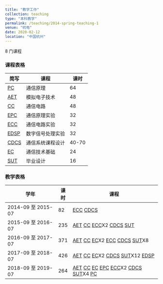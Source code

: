 ```yaml
---
title: "教学工作"
collection: teaching
type: "本科教学"
permalink: /teaching/2014-spring-teaching-1
venue: "杭电"
date: 2020-02-12
location: "中国杭州"
---
```

8 门课程

### 课程表格

| 简写                 |     课程  |       课时  |
| ---------------- | ------------------------------------|--------|
| [PC](#)        | 通信原理          |      64|
| [AET](#)       | 模拟电子技术     |      48|
| [CC](#)       | 通信电路              |      48|
| [EPC](#)       | 通信原理实验 |   32|
| [ECC](#)      | 通信电路实验 |         32|
| [EDSP](#)      | 数字信号处理实验 |      32|
| [CDCS](#)      | 通信系统课程设计 |   40-70|
| [EC](#)      | 通信技术基础 |                      24|
| [SUT](#)      | 毕业设计 |           16|

### 教学表格

| 学年            | 课时  |     课程                                                     |
| --------         | ------ | ------------------------------------------------------------ |
| 2014-09 至 2015-07  | 82   |[ECC](#) [CDCS](#)|
| 2015-09 至 2016-07   | 235   |[AET](#) [CC](#) [ECC](#)X2 [CDCS](#) [SUT](#) |
| 2016-09 至 2017-07   | 371  |[AET](#) [CC](#) [EC](#)X2 [ECC](#) [CDCS](#) [SUT](#)X8|
| 2017-09 至 2018-07   | 426   |[AET](#) [CC](#) [EC](#)X2 [CDCS](#) [SUT](#)X12 [EDSP](#)  |
| 2018-09 至 2019-07   | 264   |[AET](#) [CC](#) [EC](#) [EPC](#) [ECC](#)X2 [CDCS](#) [SUT](#)X4 [PC](#) |
